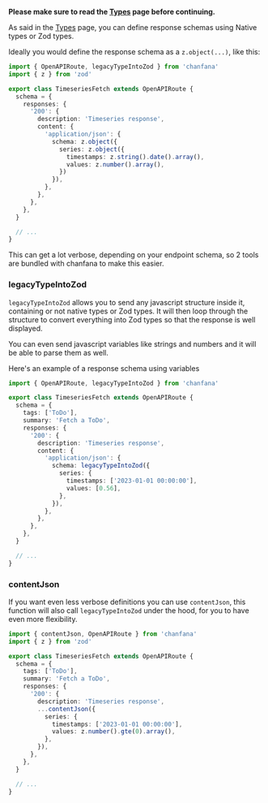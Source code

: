 **Please make sure to read the [Types](../types.md) page before continuing.**


As said in the [Types](../types.md) page, you can define response schemas using Native types or Zod types.

Ideally you would define the response schema as a `z.object(...)`, like this:

```ts
import { OpenAPIRoute, legacyTypeIntoZod } from 'chanfana'
import { z } from 'zod'

export class TimeseriesFetch extends OpenAPIRoute {
  schema = {
    responses: {
      '200': {
        description: 'Timeseries response',
        content: {
          'application/json': {
            schema: z.object({
              series: z.object({
                timestamps: z.string().date().array(),
                values: z.number().array(),
              })
            }),
          },
        },
      },
    },
  }

  // ...
}
```

This can get a lot verbose, depending on your endpoint schema, so 2 tools are bundled with chanfana to make this easier.

### legacyTypeIntoZod

`legacyTypeIntoZod` allows you to send any javascript structure inside it, containing or not native types or Zod types.
It will then loop through the structure to convert everything into Zod types so that the response is well displayed.

You can even send javascript variables like strings and numbers and it will be able to parse them as well.

Here's an example of a response schema using variables

```ts
import { OpenAPIRoute, legacyTypeIntoZod } from 'chanfana'

export class TimeseriesFetch extends OpenAPIRoute {
  schema = {
    tags: ['ToDo'],
    summary: 'Fetch a ToDo',
    responses: {
      '200': {
        description: 'Timeseries response',
        content: {
          'application/json': {
            schema: legacyTypeIntoZod({
              series: {
                timestamps: ['2023-01-01 00:00:00'],
                values: [0.56],
              },
            }),
          },
        },
      },
    },
  }

  // ...
}
```

### contentJson

If you want even less verbose definitions you can use `contentJson`, this function will also call `legacyTypeIntoZod`
under the hood, for you to have even more flexibility.

```ts
import { contentJson, OpenAPIRoute } from 'chanfana'
import { z } from 'zod'

export class TimeseriesFetch extends OpenAPIRoute {
  schema = {
    tags: ['ToDo'],
    summary: 'Fetch a ToDo',
    responses: {
      '200': {
        description: 'Timeseries response',
        ...contentJson({
          series: {
            timestamps: ['2023-01-01 00:00:00'],
            values: z.number().gte(0).array(),
          },
        }),
      },
    },
  }

  // ...
}
```
